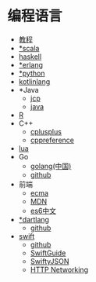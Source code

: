 #   编程语言

-   [教程](https://github.com/tuvtran/project-based-learning)
-   [*scala](https://www.scala-lang.org/)
-   [haskell](https://www.haskell.org/)
-   [*erlang](http://www.erlang.org/)
-   [*python](https://www.python.org/)
-   [kotlinlang](http://kotlinlang.org/)
-   *Java
    -   [jcp](https://jcp.org/en/home/index)
    -   [java](http://www.oracle.com/technetwork/cn/java/index.html)
-   [R](https://www.r-project.org/)
-   C++
    -   [cplusplus](http://www.cplusplus.com/)
    -   [cppreference](https://en.cppreference.com/w/)
-   [lua](http://www.lua.org/)
-   Go
    -   [golang(中国)](https://studygolang.com/)
    -   [github](https://github.com/golang)
-   前端
    -   [ecma](http://www.ecma-international.org/)
    -   [MDN](https://developer.mozilla.org/zh-CN/)
    -   [es6中文](https://github.com/zhoushengmufc/es6)
-   [*dartlang](https://www.dartlang.org/)
    -   [github](https://github.com/dart-lang)
-   [swift](https://swift.org/)
    -   [github](https://github.com/apple/swift)
    -   [SwiftGuide](https://github.com/ipader/SwiftGuide)
    -   [SwiftyJSON](https://github.com/SwiftyJSON/SwiftyJSON)
    -   [HTTP Networking](https://github.com/Alamofire/Alamofire)

















